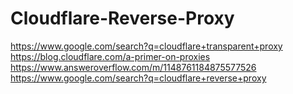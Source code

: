 # Cloudflare-Reverse-Proxy
https://www.google.com/search?q=cloudflare+transparent+proxy https://blog.cloudflare.com/a-primer-on-proxies https://www.answeroverflow.com/m/1148761184875577526 https://www.google.com/search?q=cloudflare+reverse+proxy
